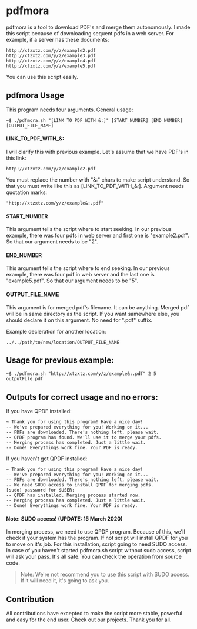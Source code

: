 # pdfmora
pdfmora is a tool to download PDF's and merge them autonomously. I made this script because of downloading sequent pdfs in a web server. For example, if a server has these documents:
```
http://xtzxtz.com/y/z/example2.pdf
http://xtzxtz.com/y/z/example3.pdf
http://xtzxtz.com/y/z/example4.pdf
http://xtzxtz.com/y/z/example5.pdf
```
You can use this script easily.

## pdfmora Usage
This program needs four arguments. General usage:
```
~$ ./pdfmora.sh "[LINK_TO_PDF_WITH_&:]" [START_NUMBER] [END_NUMBER] [OUTPUT_FILE_NAME]
```

#### LINK_TO_PDF_WITH_&:
I will clarify this with previous example. Let's assume that we have PDF's in this link:
```
http://xtzxtz.com/y/z/example2.pdf
```
You must replace the number with "&:" chars to make script understand. So that you must write like this as [LINK_TO_PDF_WITH_&:]. Argument needs quotation marks:
```
"http://xtzxtz.com/y/z/example&:.pdf"
```
#### START_NUMBER
This argument tells the script where to start seeking. In our previous example, there was four pdfs in web server and first one is "example2.pdf". So that our argument needs to be "2".

#### END_NUMBER
This argument tells the script where to end seeking. In our previous example, there was four pdf in web server and the last one is "example5.pdf". So that our argument needs to be "5".

#### OUTPUT_FILE_NAME
This argument is for merged pdf's filename. It can be anything. Merged pdf will be in same directory as the script. If you want samewhere else, you should declare it on this argument. No need for ".pdf" suffix.

Example decleration for another location:
```
../../path/to/new/location/OUTPUT_FILE_NAME
```

## Usage for previous example:
```
~$ ./pdfmora.sh "http://xtzxtz.com/y/z/example&:.pdf" 2 5 outputFile.pdf
```
## Outputs for correct usage and no errors:
If you have QPDF installed:
```
~ Thank you for using this program! Have a nice day!
-- We've prepared everything for you! Working on it...
-- PDFs are downloaded. There's nothing left, please wait.
-- QPDF program has found. We'll use it to merge your pdfs.
-- Merging process has completed. Just a little wait.
-- Done! Everythings work fine. Your PDF is ready.
```
If you haven't got QPDF installed:
```
~ Thank you for using this program! Have a nice day!
-- We've prepared everything for you! Working on it...
-- PDFs are downloaded. There's nothing left, please wait.
-- We need SUDO access to install QPDF for merging pdfs.
[sudo] password for $USER: 
-- QPDF has installed. Merging process started now.
-- Merging process has completed. Just a little wait.
-- Done! Everythings work fine. Your PDF is ready.
```

#### Note: SUDO access! (UPDATE: 15 March 2020)
In merging process, we need to use QPDF program. Because of this, we'll check if your system has the program. If not script will install QPDF for you to move on it's job. For this installation, script
going to need SUDO access. In case of you haven't started pdfmora.sh script without sudo access, script will ask your pass. It's all safe. You can check the operation from source code.

> Note: We're not recommend you to use this script with SUDO access. If it will need it, it's going to ask you.


## Contribution
All contributions have excepted to make the script more stable, powerful and easy for the end user. Check out our projects. Thank you for all.
